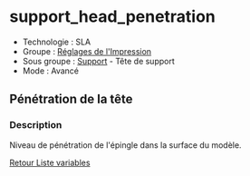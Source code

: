 # support_head_penetration

* Technologie : SLA
* Groupe : [Réglages de l'Impression](../sla_printer/sla_parameters.md)
* Sous groupe : [Support](../print_settings/print_settings.md#support) - Tête de support
* Mode : Avancé 

## Pénétration de la tête

### Description

Niveau de pénétration de l'épingle dans la surface du modèle.

[Retour Liste variables](variable_list.md)
